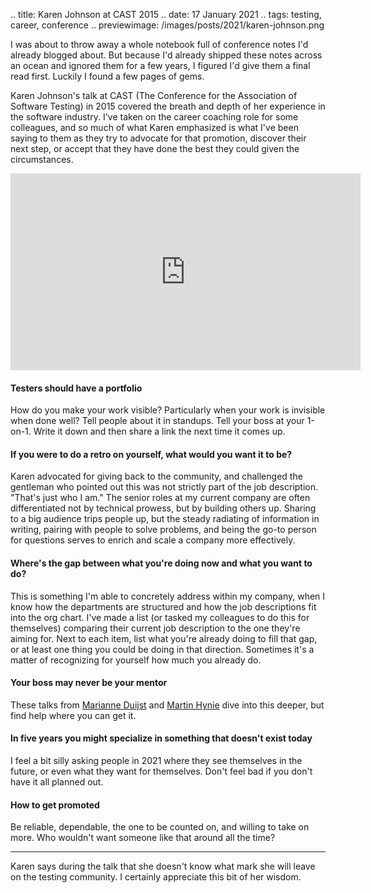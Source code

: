 .. title: Karen Johnson at CAST 2015
.. date: 17 January 2021
.. tags: testing, career, conference
.. previewimage: /images/posts/2021/karen-johnson.png

I was about to throw away a whole notebook full of conference notes I'd already blogged about. But because I'd already shipped these notes across an ocean and ignored them for a few years, I figured I'd give them a final read first. Luckily I found a few pages of gems. 

Karen Johnson's talk at CAST (The Conference for the Association of Software Testing) in 2015 covered the breath and depth of her experience in the software industry. I've taken on the career coaching role for some colleagues, and so much of what Karen emphasized is what I've been saying to them as they try to advocate for that promotion, discover their next step, or accept that they have done the best they could given the circumstances. 


<iframe width="560" height="315" src="https://www.youtube.com/embed/mi5R3mOILrw" frameborder="0" allow="accelerometer; autoplay; clipboard-write; encrypted-media; gyroscope; picture-in-picture" allowfullscreen></iframe>



#### Testers should have a portfolio

How do you make your work visible? Particularly when your work is invisible when done well? Tell people about it in standups. Tell your boss at your 1-on-1. Write it down and then share a link the next time it comes up. 

#### If you were to do a retro on yourself, what would you want it to be?

Karen advocated for giving back to the community, and challenged the gentleman who pointed out this was not strictly part of the job description. "That's just who I am." The senior roles at my current company are often differentiated not by technical prowess, but by building others up. Sharing to a big audience trips people up, but the steady radiating of information in writing, pairing with people to solve problems, and being the go-to person for questions serves to enrich and scale a company more effectively. 


#### Where's the gap between what you're doing now and what you want to do?

This is something I'm able to concretely address within my company, when I know how the departments are structured and how the job descriptions fit into the org chart. I've made a list (or tasked my colleagues to do this for themselves) comparing their current job description to the one they're aiming for. Next to each item, list what you're already doing to fill that gap, or at least one thing you could be doing in that direction. Sometimes it's a matter of recognizing for yourself how much you already do. 

#### Your boss may never be your mentor

These talks from [Marianne Duijst](https://www.youtube.com/watch?v=vXIZpe-x4o8) and [Martin Hynie](https://www.ministryoftesting.com/dojo/lessons/the-lost-art-of-the-journeyman-martin-hynie) dive into this deeper, but find help where you can get it. 

#### In five years you might specialize in something that doesn't exist today

I feel a bit silly asking people in 2021 where they see themselves in the future, or even what they want for themselves. Don't feel bad if you don't have it all planned out. 

#### How to get promoted

Be reliable, dependable, the one to be counted on, and willing to take on more. Who wouldn't want someone like that around all the time?

---

Karen says during the talk that she doesn't know what mark she will leave on the testing community. I certainly appreciate this bit of her wisdom. 